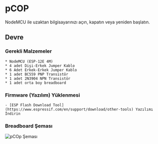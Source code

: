 # pCOP

NodeMCU ile uzaktan bilgisayarınızı açın, kapatın veya yeniden başlatın.

## Devre

  ### Gerekli Malzemeler
    * NodeMCU (ESP-12E 4M)
    * 4 adet Dişi-Erkek Jumper Kablo
    * 6 Adet Erkek-Erkek Jumper Kablo
    * 1 adet BC559 PNP Transistör
    * 1 adet 2N3904 NPN Transistör
    * 1 adet orta boy breadboard

  ### Firmware (Yazılım) Yüklenmesi
    - [ESP Flash Download Tool](https://www.espressif.com/en/support/download/other-tools) Yazılımı İndirin
    
  ### Breadboard Şeması
  ![pCOp Şeması](https://raw.githubusercontent.com/muhep06/pcop/master/pcop-turkish_bb.png)